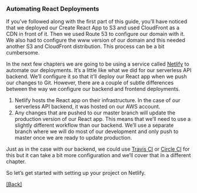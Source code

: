 ### **Automating React Deployments**
If you’ve followed along with the first part of this guide, you’ll have noticed that we deployed our Create React App to S3 and used CloudFront as a CDN in front of it. Then we used Route 53 to configure our domain with it. We also had to configure the www version of our domain and this needed another S3 and CloudFront distribution. This process can be a bit cumbersome.

In the next few chapters we are going to be using a service called [Netlify](https://www.netlify.com/) to automate our deployments. It’s a little like what we did for our serverless API backend. We’ll configure it so that it’ll deploy our React app when we push our changes to Git. However, there are a couple of subtle differences between the way we configure our backend and frontend deployments.

1. Netlify hosts the React app on their infrastructure. In the case of our serverless API backend, it was hosted on our AWS account.
2. Any changes that are pushed to our master branch will update the production version of our React app. This means that we’ll need to use a slightly different workflow than our backend. We’ll use a separate branch where we will do most of our development and only push to master once we are ready to update production.

Just as in the case with our backend, we could use [Travis CI](https://travis-ci.org/) or [Circle CI](https://circleci.com/) for this but it can take a bit more configuration and we’ll cover that in a different chapter.

So let’s get started with setting up your project on Netlify.


[[Back]](https://github.com/jspHansen/serverless-react-aws)

